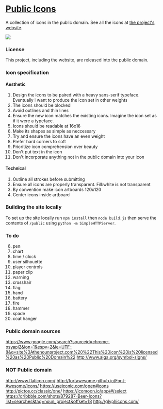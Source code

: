 # [Public Icons](http://publicicons.org)

A collection of icons in the public domain. See all the icons at [the project's website](http://publicicons.org).

[![](http://i.imgur.com/OWu3CJz.png)](http://publicicons.org)

### License

This project, including the website, are released into the public domain.

### Icon specification

#### Aesthetic 

1. Design the icons to be paired with a heavy sans-serif typeface. Eventually I want to produce the icon set in other weights
2. The icons should be blocked
3. Avoid outlines and thin lines 
4. Ensure the new icon matches the existing icons. Imagine the icon set as if it were a typeface.
5. Icons should be readable at 16x16
6. Make its shapes as simple as neccessary
7. Try and ensure the icons have an even weight
8. Prefer hard corners to soft
9. Prioritize icon comprehension over beauty
10. Don't put text in the icon
11. Don't incorporate anything not in the public domain into your icon

#### Technical

1. Outline all strokes before submitting
2. Ensure all icons are properly transparent. Fill:white is not transparent
3. By convention make icon artboards 120x120
4. Center icons inside artboard

### Building the site locally

To set up the site locally run ```npm install``` then ```node build.js``` then serve the contents of ```/public``` using ```python -m SimpleHTTPServer```.

### To do

6. pen
7. chart
8. time / clock
19. user silhouette
20. player controls
21. paper clip
23. warning
25. crosshair
26. flag
27. hand
28. battery
29. fire
31. hammer
32. spade
33. coat hanger

### Public domain sources

https://www.google.com/search?sourceid=chrome-psyapi2&ion=1&espv=2&ie=UTF-8&q=site%3Athenounproject.com%20%22This%20icon%20is%20licensed%20as%20Public%20Domain%22
http://www.aiga.org/symbol-signs/

### NOT Public domain

http://www.flaticon.com/
http://fortawesome.github.io/Font-Awesome/icons/
https://useiconic.com/open#icons
http://pictos.cc/classic/one/
https://icomoon.io/app/#/select
https://dribbble.com/shots/879287-Beer-Icons?list=searches&tag=noun_project&offset=18
http://glyphicons.com/